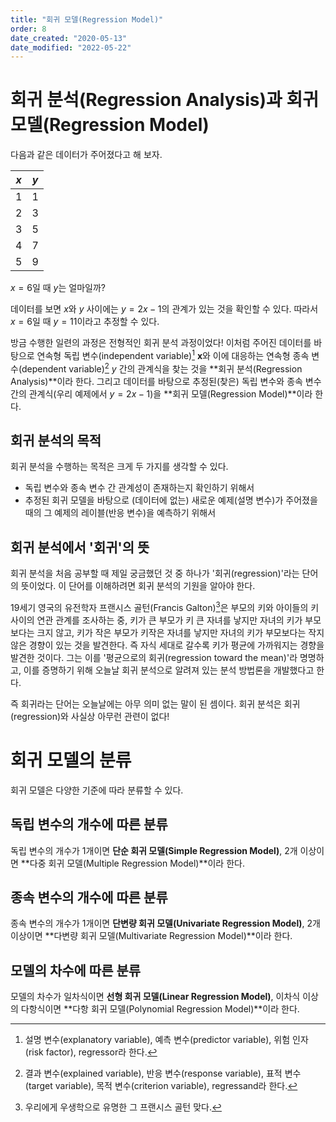 ```yaml
---
title: "회귀 모델(Regression Model)"
order: 8
date_created: "2020-05-13"
date_modified: "2022-05-22"
---
```


# 회귀 분석(Regression Analysis)과 회귀 모델(Regression Model)

다음과 같은 데이터가 주어졌다고 해 보자.

<div class="table-wrapper" markdown="block">

|  $x$  |  $y$  |
| :---: | :---: |
|   1   |   1   |
|   2   |   3   |
|   3   |   5   |
|   4   |   7   |
|   5   |   9   |

</div>

$x = 6$일 때 $y$는 얼마일까?

데이터를 보면 $x$와 $y$ 사이에는 $y = 2x - 1$의 관계가 있는 것을 확인할 수 있다. 따라서 $x=6$일 때 $y=11$이라고 추정할 수 있다.

방금 수행한 일련의 과정은 전형적인 회귀 분석 과정이었다! 이처럼 주어진 데이터를 바탕으로 연속형 독립 변수(independent variable)[^1] $\mathbf{x}$와 이에 대응하는 연속형 종속 변수(dependent variable)[^2] $y$ 간의 관계식을 찾는 것을 **회귀 분석(Regression Analysis)**이라 한다. 그리고 데이터를 바탕으로 추정된(찾은) 독립 변수와 종속 변수 간의 관계식(우리 예제에서 $y = 2x - 1$)을 **회귀 모델(Regression Model)**이라 한다.

[^1]: 설명 변수(explanatory variable), 예측 변수(predictor variable), 위험 인자(risk factor), regressor라 한다.
[^2]: 결과 변수(explained variable), 반응 변수(response variable), 표적 변수(target variable), 목적 변수(criterion variable), regressand라 한다.

## 회귀 분석의 목적

회귀 분석을 수행하는 목적은 크게 두 가지를 생각할 수 있다.

- 독립 변수와 종속 변수 간 관계성이 존재하는지 확인하기 위해서
- 추정된 회귀 모델을 바탕으로 (데이터에 없는) 새로운 예제(설명 변수)가 주어졌을 때의 그 예제의 레이블(반응 변수)을 예측하기 위해서

## 회귀 분석에서 '회귀'의 뜻

회귀 분석을 처음 공부할 때 제일 궁금했던 것 중 하나가 '회귀(regression)'라는 단어의 뜻이었다. 이 단어를 이해하려면 회귀 분석의 기원을 알아야 한다.

19세기 영국의 유전학자 프랜시스 골턴(Francis Galton)[^3]은 부모의 키와 아이들의 키 사이의 연관 관계를 조사하는 중, 키가 큰 부모가 키 큰 자녀를 낳지만 자녀의 키가 부모보다는 크지 않고, 키가 작은 부모가 키작은 자녀를 낳지만 자녀의 키가 부모보다는 작지 않은 경향이 있는 것을 발견한다. 즉 자식 세대로 갈수록 키가 평균에 가까워지는 경향을 발견한 것이다. 그는 이를 '평균으로의 회귀(regression toward the mean)'라 명명하고, 이를 증명하기 위해 오늘날 회귀 분석으로 알려져 있는 분석 방법론을 개발했다고 한다.

[^3]: 우리에게 우생학으로 유명한 그 프랜시스 골턴 맞다.

즉 회귀라는 단어는 오늘날에는 아무 의미 없는 말이 된 셈이다. 회귀 분석은 회귀(regression)와 사실상 아무런 관련이 없다!

# 회귀 모델의 분류

회귀 모델은 다양한 기준에 따라 분류할 수 있다.

## 독립 변수의 개수에 따른 분류

독립 변수의 개수가 1개이면 **단순 회귀 모델(Simple Regression Model)**, 2개 이상이면 **다중 회귀 모델(Multiple Regression Model)**이라 한다.

## 종속 변수의 개수에 따른 분류

종속 변수의 개수가 1개이면 **단변량 회귀 모델(Univariate Regression Model)**, 2개 이상이면 **다변량 회귀 모델(Multivariate Regression Model)**이라 한다.

## 모델의 차수에 따른 분류

모델의 차수가 일차식이면 **선형 회귀 모델(Linear Regression Model)**, 이차식 이상의 다항식이면 **다항 회귀 모델(Polynomial Regression Model)**이라 한다.
